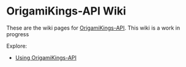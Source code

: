 # OrigamiKings-API Wiki
These are the wiki pages for [OrigamiKings-API](https://modrinth.com/mod/origamikings-api). This wiki is a work in progress

Explore:
- [Using OrigamiKings-API](./Using.md)